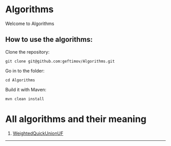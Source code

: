 Algorithms
==========

Welcome to Algorithms

How to use the algorithms:
--------------------------

Clone the repository:
```
git clone git@github.com:geftimov/Algorithms.git
```
Go in to the folder:
```
cd Algorithms
```
Build it with Maven:
```
mvn clean install
```

All algorithms and their meaning
================================

1. [WeightedQuickUnionUF](https://github.com/geftimov/Algorithms/tree/master/readme/QuickUnion.md)
--------------------------------------------------------------------------

